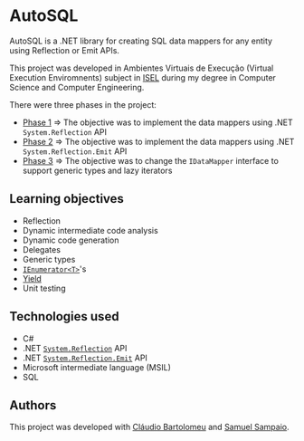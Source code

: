 # AutoSQL

AutoSQL is a .NET library for creating SQL data mappers for any entity using Reflection or Emit APIs.

This project was developed in Ambientes Virtuais de Execução (Virtual Execution Enviromnents) subject in [ISEL](https://www.isel.pt) during my degree in Computer Science and Computer Engineering.

There were three phases in the project:

* [Phase 1](/AVE_1718v_LI42D_T1.pdf) => The objective was to implement the data mappers using .NET `System.Reflection` API
* [Phase 2](/AVE_1718v_LI42D_T2.pdf) => The objective was to implement the data mappers using .NET `System.Reflection.Emit` API
* [Phase 3](/AVE_1718v_LI42D_T3.pdf) => The objective was to change the `IDataMapper` interface to support generic types and lazy iterators

## Learning objectives

* Reflection
* Dynamic intermediate code analysis
* Dynamic code generation
* Delegates
* Generic types
* [`IEnumerator<T>`](https://docs.microsoft.com/en-us/dotnet/api/system.collections.generic.ienumerator-1)'s
* [Yield](https://docs.microsoft.com/en-us/dotnet/csharp/language-reference/keywords/yield)
* Unit testing

## Technologies used

* C#
* .NET [`System.Reflection`](https://docs.microsoft.com/en-us/dotnet/api/system.reflection) API
* .NET [`System.Reflection.Emit`](https://docs.microsoft.com/en-us/dotnet/api/system.reflection.emit) API
* Microsoft intermediate language (MSIL)
* SQL

## Authors

This project was developed with [Cláudio Bartolomeu](https://github.com/cbartolomeu) and [Samuel Sampaio](https://github.com/SamuelSampaio98).
